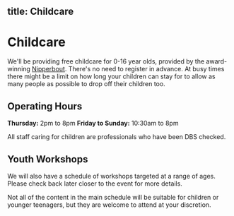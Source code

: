 title: Childcare
---
# Childcare
We'll be providing free childcare for 0-16 year olds, provided by the award-winning [Nipperbout](https://www.nipperbout.com). There's no need to register in advance. At busy times there might be a limit on how long your children can stay for to allow as many people as possible to drop off their children too.

## Operating Hours
**Thursday:** 2pm to 8pm
**Friday to Sunday:** 10:30am to 8pm

All staff caring for children are professionals who have been DBS checked.

## Youth Workshops
We will also have a schedule of workshops targeted at a range of ages. Please check back later closer to the event for more details.

Not all of the content in the main schedule will be suitable for children or younger teenagers, but they are welcome to attend at your discretion.
